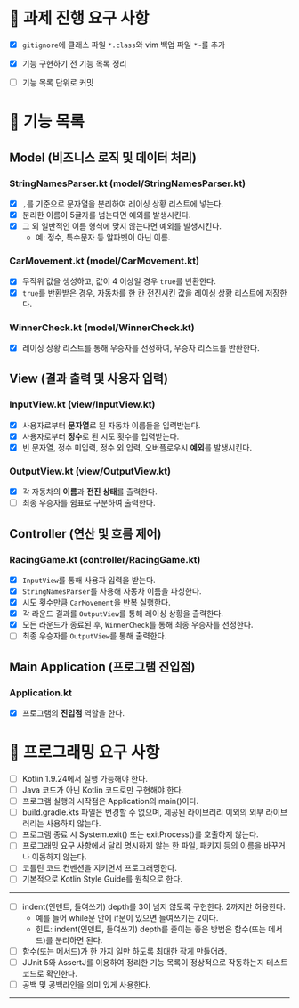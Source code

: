 # 🔨 과제 진행 요구 사항
- [x] `gitignore`에 클래스 파일 `*.class`와 vim 백업 파일 `*~`를 추가
- [x] 기능 구현하기 전 기능 목록 정리
- [ ] 기능 목록 단위로 커밋


# 🔗 기능 목록
## Model (비즈니스 로직 및 데이터 처리)
### StringNamesParser.kt (model/StringNamesParser.kt)
- [x] `,`를 기준으로 문자열을 분리하여 레이싱 상황 리스트에 넣는다.
- [x] 분리한 이름이 5글자를 넘는다면 예외를 발생시킨다.
- [x] 그 외 일반적인 이름 형식에 맞지 않는다면 예외를 발생시킨다.
    - 예: 정수, 특수문자 등 알파벳이 아닌 이름.

### CarMovement.kt (model/CarMovement.kt)
- [x] 무작위 값을 생성하고, 값이 4 이상일 경우 `true`를 반환한다.
- [x] `true`를 반환받은 경우, 자동차를 한 칸 전진시킨 값을 레이싱 상황 리스트에 저장한다.

### WinnerCheck.kt (model/WinnerCheck.kt)
- [x] 레이싱 상황 리스트를 통해 우승자를 선정하여, 우승자 리스트를 반환한다.

## View (결과 출력 및 사용자 입력)
### InputView.kt (view/InputView.kt)
- [x] 사용자로부터 **문자열**로 된 자동차 이름들을 입력받는다.
- [x] 사용자로부터 **정수**로 된 시도 횟수를 입력받는다.
- [x] 빈 문자열, 정수 미입력, 정수 외 입력, 오버플로우시 **예외**를 발생시킨다.

### OutputView.kt (view/OutputView.kt)
- [x] 각 자동차의 **이름**과 **전진 상태**를 출력한다.
- [ ] 최종 우승자를 쉼표로 구분하여 출력한다.

## Controller (연산 및 흐름 제어)
### RacingGame.kt (controller/RacingGame.kt)
- [x] `InputView`를 통해 사용자 입력을 받는다.
- [x] `StringNamesParser`를 사용해 자동차 이름을 파싱한다.
- [x] 시도 횟수만큼 `CarMovement`을 반복 실행한다.
- [x] 각 라운드 결과를 `OutputView`를 통해 레이싱 상황을 출력한다.
- [x] 모든 라운드가 종료된 후, `WinnerCheck`를 통해 최종 우승자를 선정한다.
- [ ] 최종 우승자를 `OutputView`를 통해 출력한다.

## Main Application (프로그램 진입점)
### Application.kt
- [x] 프로그램의 **진입점** 역할을 한다.

# 🔧 프로그래밍 요구 사항
- [ ] Kotlin 1.9.24에서 실행 가능해야 한다.
- [ ]  Java 코드가 아닌 Kotlin 코드로만 구현해야 한다.
- [ ]  프로그램 실행의 시작점은 Application의 main()이다.
- [ ]  build.gradle.kts 파일은 변경할 수 없으며, 제공된 라이브러리 이외의 외부 라이브러리는 사용하지 않는다.
- [ ]  프로그램 종료 시 System.exit() 또는 exitProcess()를 호출하지 않는다.
- [ ]  프로그래밍 요구 사항에서 달리 명시하지 않는 한 파일, 패키지 등의 이름을 바꾸거나 이동하지 않는다.
- [ ]  코틀린 코드 컨벤션을 지키면서 프로그래밍한다.
- [ ]  기본적으로 Kotlin Style Guide를 원칙으로 한다.

---

- [ ] indent(인덴트, 들여쓰기) depth를 3이 넘지 않도록 구현한다. 2까지만 허용한다.
    - 예를 들어 while문 안에 if문이 있으면 들여쓰기는 2이다.
    - 힌트: indent(인덴트, 들여쓰기) depth를 줄이는 좋은 방법은 함수(또는 메서드)를 분리하면 된다.
- [ ] 함수(또는 메서드)가 한 가지 일만 하도록 최대한 작게 만들어라.
- [ ] JUnit 5와 AssertJ를 이용하여 정리한 기능 목록이 정상적으로 작동하는지 테스트 코드로 확인한다.
- [ ] 공백 및 공백라인을 의미 있게 사용한다.
---